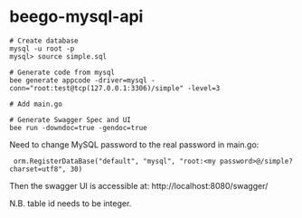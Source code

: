 # beego-mysql-api
```
# Create database
mysql -u root -p
mysql> source simple.sql

# Generate code from mysql
bee generate appcode -driver=mysql -conn="root:test@tcp(127.0.0.1:3306)/simple" -level=3

# Add main.go

# Generate Swagger Spec and UI
bee run -downdoc=true -gendoc=true

```
Need to change MySQL password to the real password in main.go:
```
 orm.RegisterDataBase("default", "mysql", "root:<my password>@/simple?charset=utf8", 30)
``` 

Then the swagger UI is accessible at: http://localhost:8080/swagger/

N.B. table id needs to be integer.
